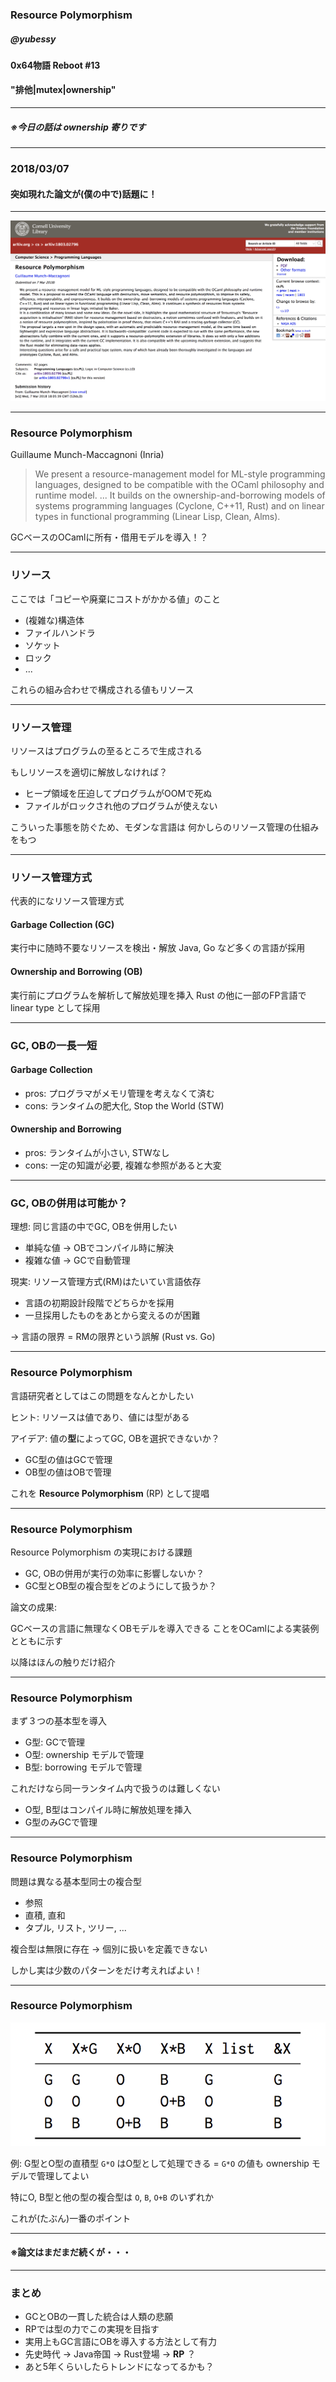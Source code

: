 <!-- $theme: gaia -->

### Resource Polymorphism

##### @yubessy

#### 0x64物語 Reboot #13

#### "排他|mutex|ownership"

---

##### ※今日の話は ownership 寄りです

---

### 2018/03/07

#### 突如現れた論文が(僕の中で)話題に！

---

![](rp.png)

---

### Resource Polymorphism

Guillaume Munch-Maccagnoni (Inria)

> We present a resource-management model for ML-style programming languages, designed to be compatible with the OCaml philosophy and runtime model. ... It builds on the ownership-and-borrowing models of systems programming languages (Cyclone, C++11, Rust) and on linear types in functional programming (Linear Lisp, Clean, Alms).

GCベースのOCamlに所有・借用モデルを導入！？

---

### リソース

ここでは「コピーや廃棄にコストがかかる値」のこと

* (複雑な)構造体
* ファイルハンドラ
* ソケット
* ロック
* ...

これらの組み合わせで構成される値もリソース

---

### リソース管理

リソースはプログラムの至るところで生成される

もしリソースを適切に解放しなければ？

* ヒープ領域を圧迫してプログラムがOOMで死ぬ
* ファイルがロックされ他のプログラムが使えない

こういった事態を防ぐため、モダンな言語は
何かしらのリソース管理の仕組みをもつ

---

### リソース管理方式

代表的になリソース管理方式

#### Garbage Collection (GC)

実行中に随時不要なリソースを検出・解放
Java, Go など多くの言語が採用

#### Ownership and Borrowing (OB)

実行前にプログラムを解析して解放処理を挿入
Rust の他に一部のFP言語で linear type として採用

---

### GC, OBの一長一短

#### Garbage Collection

* pros: プログラマがメモリ管理を考えなくて済む
* cons: ランタイムの肥大化, Stop the World (STW)

#### Ownership and Borrowing

* pros: ランタイムが小さい, STWなし
* cons: 一定の知識が必要, 複雑な参照があると大変

---

### GC, OBの併用は可能か？

理想: 同じ言語の中でGC, OBを併用したい

* 単純な値 → OBでコンパイル時に解決
* 複雑な値 → GCで自動管理

現実: リソース管理方式(RM)はたいてい言語依存

* 言語の初期設計段階でどちらかを採用
* 一旦採用したものをあとから変えるのが困難

→ 言語の限界 = RMの限界という誤解 (Rust vs. Go)

---

### Resource Polymorphism

言語研究者としてはこの問題をなんとかしたい

ヒント: リソースは値であり、値には型がある

アイデア: 値の**型**によってGC, OBを選択できないか？

* GC型の値はGCで管理
* OB型の値はOBで管理

これを **Resource Polymorphism** (RP) として提唱

---

### Resource Polymorphism

Resource Polymorphism の実現における課題

* GC, OBの併用が実行の効率に影響しないか？
* GC型とOB型の複合型をどのようにして扱うか？

論文の成果:

GCベースの言語に無理なくOBモデルを導入できる
ことをOCamlによる実装例とともに示す

以降はほんの触りだけ紹介

---

### Resource Polymorphism

まず３つの基本型を導入

* G型: GCで管理
* O型: ownership モデルで管理
* B型: borrowing モデルで管理

これだけなら同一ランタイム内で扱うのは難しくない

* O型, B型はコンパイル時に解放処理を挿入
* G型のみGCで管理

---

### Resource Polymorphism

問題は異なる基本型同士の複合型

* 参照
* 直積, 直和
* タプル, リスト, ツリー, ...

複合型は無限に存在 → 個別に扱いを定義できない

しかし実は少数のパターンをだけ考えればよい！

---

### Resource Polymorphism

![](gob.png)

例: G型とO型の直積型 `G*O` はO型として処理できる
= `G*O` の値も ownership モデルで管理してよい

特にO, B型と他の型の複合型は `O`, `B`, `O+B` のいずれか

これが(たぶん)一番のポイント

---

#### ※論文はまだまだ続くが・・・

---

### まとめ

* GCとOBの一貫した統合は人類の悲願
* RPでは型の力でこの実現を目指す
* 実用上もGC言語にOBを導入する方法として有力
* 先史時代 → Java帝国 → Rust登場 → **RP** ？
* あと5年くらいしたらトレンドになってるかも？
